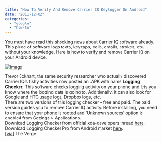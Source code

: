 ```yaml
---
title: "How To Verify And Remove Carrier IQ Keylogger On Android"
date: "2011-12-02"
categories: 
  - "google"
  - "how-to"
---
```


You must have read this [shocking news](http://www.cosmogeek.info/2011/12/your-android-phone-is-recording.html) about Carrier IQ software already. This piece of software logs texts, key taps, calls, emails, strokes, etc. without your knowledge. Here is how to verify and remove Carrier IQ on your Android device.  
  
[![image](http://lh4.ggpht.com/-5aFWpyfXHnk/TthTcm9BPjI/AAAAAAAAHxI/D0pKCkXwgL8/image_thumb%25255B2%25255D.png?imgmax=800 "image")](http://lh4.ggpht.com/-584W5ncztak/TthTcItjZPI/AAAAAAAAHxA/RI7l491iSR4/s1600-h/image%25255B6%25255D.png)  
  
Trevor Eckhart, the same security researcher who actually discovered Carrier IQ’s fishy activities now posted an .APK with name **Logging Checker.** This software checks logging activity on your phone and lets you know where the logging data is going to. Additionally, it can also look for Google and HTC usage logs, Dropbox logs, etc.  
There are two versions of this logging checker – free and paid. The paid version guides you to remove Carrier IQ activity. Before installing, you need to ensure that your phone is rooted and ‘Unknown sources’ option is enabled from Settings > Applications.  
Download Logging Checker from official xda-developers thread [here](http://forum.xda-developers.com/showpost.php?p=17612559&postcount=110).  
Download Logging Checker Pro from Android market [here](https://market.android.com/details?id=com.treve.loggingkey).  
\[[via](http://www.theverge.com/mobile/2011/12/1/2602528/how-to-test-your-android-device-for-carrier-iq-rootkit)\] The Verge
